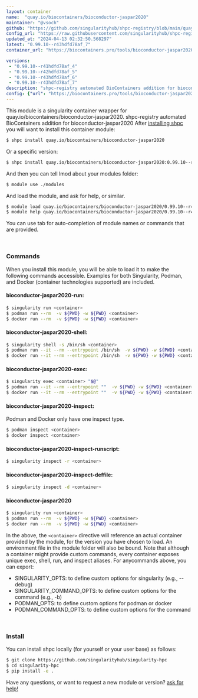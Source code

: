 ```yaml
---
layout: container
name:  "quay.io/biocontainers/bioconductor-jaspar2020"
maintainer: "@vsoch"
github: "https://github.com/singularityhub/shpc-registry/blob/main/quay.io/biocontainers/bioconductor-jaspar2020/container.yaml"
config_url: "https://raw.githubusercontent.com/singularityhub/shpc-registry/main/quay.io/biocontainers/bioconductor-jaspar2020/container.yaml"
updated_at: "2024-04-13 02:32:50.568297"
latest: "0.99.10--r43hdfd78af_7"
container_url: "https://biocontainers.pro/tools/bioconductor-jaspar2020"

versions:
 - "0.99.10--r41hdfd78af_4"
 - "0.99.10--r42hdfd78af_5"
 - "0.99.10--r43hdfd78af_6"
 - "0.99.10--r43hdfd78af_7"
description: "shpc-registry automated BioContainers addition for bioconductor-jaspar2020"
config: {"url": "https://biocontainers.pro/tools/bioconductor-jaspar2020", "maintainer": "@vsoch", "description": "shpc-registry automated BioContainers addition for bioconductor-jaspar2020", "latest": {"0.99.10--r43hdfd78af_7": "sha256:d6586e2994aad3e4a8af098e5194f27b3b433f4d660e3900254f637d1f480541"}, "tags": {"0.99.10--r41hdfd78af_4": "sha256:0ce7d0582f5ff3b87b857cdc05d14373bc93cd14f80406f29c5851f952c0de6d", "0.99.10--r42hdfd78af_5": "sha256:f0589285f0dc193fe82043013297cb58f160abdadb41404aea23137eec21c923", "0.99.10--r43hdfd78af_6": "sha256:dff8fc78f54ec060c593b16ed0228d334718c9f0c26ddc9592ab8afa85959ec0", "0.99.10--r43hdfd78af_7": "sha256:d6586e2994aad3e4a8af098e5194f27b3b433f4d660e3900254f637d1f480541"}, "docker": "quay.io/biocontainers/bioconductor-jaspar2020"}
---
```


This module is a singularity container wrapper for quay.io/biocontainers/bioconductor-jaspar2020.
shpc-registry automated BioContainers addition for bioconductor-jaspar2020
After [installing shpc](#install) you will want to install this container module:


```bash
$ shpc install quay.io/biocontainers/bioconductor-jaspar2020
```

Or a specific version:

```bash
$ shpc install quay.io/biocontainers/bioconductor-jaspar2020:0.99.10--r43hdfd78af_7
```

And then you can tell lmod about your modules folder:

```bash
$ module use ./modules
```

And load the module, and ask for help, or similar.

```bash
$ module load quay.io/biocontainers/bioconductor-jaspar2020/0.99.10--r43hdfd78af_7
$ module help quay.io/biocontainers/bioconductor-jaspar2020/0.99.10--r43hdfd78af_7
```

You can use tab for auto-completion of module names or commands that are provided.

<br>

### Commands

When you install this module, you will be able to load it to make the following commands accessible.
Examples for both Singularity, Podman, and Docker (container technologies supported) are included.

#### bioconductor-jaspar2020-run:

```bash
$ singularity run <container>
$ podman run --rm  -v ${PWD} -w ${PWD} <container>
$ docker run --rm  -v ${PWD} -w ${PWD} <container>
```

#### bioconductor-jaspar2020-shell:

```bash
$ singularity shell -s /bin/sh <container>
$ podman run --it --rm --entrypoint /bin/sh  -v ${PWD} -w ${PWD} <container>
$ docker run --it --rm --entrypoint /bin/sh  -v ${PWD} -w ${PWD} <container>
```

#### bioconductor-jaspar2020-exec:

```bash
$ singularity exec <container> "$@"
$ podman run --it --rm --entrypoint ""  -v ${PWD} -w ${PWD} <container> "$@"
$ docker run --it --rm --entrypoint ""  -v ${PWD} -w ${PWD} <container> "$@"
```

#### bioconductor-jaspar2020-inspect:

Podman and Docker only have one inspect type.

```bash
$ podman inspect <container>
$ docker inspect <container>
```

#### bioconductor-jaspar2020-inspect-runscript:

```bash
$ singularity inspect -r <container>
```

#### bioconductor-jaspar2020-inspect-deffile:

```bash
$ singularity inspect -d <container>
```



#### bioconductor-jaspar2020

```bash
$ singularity run <container>
$ podman run --rm  -v ${PWD} -w ${PWD} <container>
$ docker run --rm  -v ${PWD} -w ${PWD} <container>
```


In the above, the `<container>` directive will reference an actual container provided
by the module, for the version you have chosen to load. An environment file in the
module folder will also be bound. Note that although a container
might provide custom commands, every container exposes unique exec, shell, run, and
inspect aliases. For anycommands above, you can export:

 - SINGULARITY_OPTS: to define custom options for singularity (e.g., --debug)
 - SINGULARITY_COMMAND_OPTS: to define custom options for the command (e.g., -b)
 - PODMAN_OPTS: to define custom options for podman or docker
 - PODMAN_COMMAND_OPTS: to define custom options for the command

<br>

### Install

You can install shpc locally (for yourself or your user base) as follows:

```bash
$ git clone https://github.com/singularityhub/singularity-hpc
$ cd singularity-hpc
$ pip install -e .
```

Have any questions, or want to request a new module or version? [ask for help!](https://github.com/singularityhub/singularity-hpc/issues)
